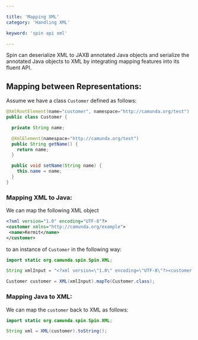 ```yaml
---

title: 'Mapping XML'
category: 'Handling XML'

keyword: 'spin api xml'

---
```


Spin can deserialize XML to JAXB annotated Java objects and serialize the annotated Java objects to XML by integrating mapping features into its fluent API.

## Mapping between Representations:

Assume we have a class `Customer` defined as follows:

```java
@XmlRootElement(name="customer", namespace="http://camunda.org/test")
public class Customer {

  private String name;

  @XmlElement(namespace="http://camunda.org/test")
  public String getName() {
    return name;
  }

  public void setName(String name) {
    this.name = name;
  }
}
```

### Mapping XML to Java:

We can map the following XML object

 ```xml
<?xml version="1.0" encoding="UTF-8"?>
<customer xmlns="http://camunda.org/example">
  <name>Kermit</name>
</customer>
 ```

 to an instance of `Customer` in the following way:

```java
import static org.camunda.spin.Spin.XML;

String xmlInput = "<?xml version=\"1.0\" encoding=\"UTF-8\"?><customer xmlns=\"http://camunda.org/example\"><name>Kermit</name></customer>";

Customer customer = XML(xmlInput).mapTo(Customer.class);
```

### Mapping Java to XML:

We can map the `customer` back to XML as follows:

```java
import static org.camunda.spin.Spin.XML;

String xml = XML(customer).toString();
```
